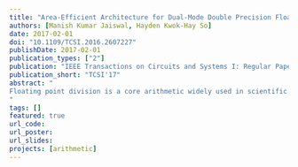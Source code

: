 ```yaml
---
title: "Area-Efficient Architecture for Dual-Mode Double Precision Floating Point Division"
authors: [Manish Kumar Jaiswal, Hayden Kwok-Hay So]
date: 2017-02-01
doi: "10.1109/TCSI.2016.2607227"
publishDate: 2017-02-01
publication_types: ["2"]
publication: "IEEE Transactions on Circuits and Systems I: Regular Papers"
publication_short: "TCSI'17"
abstract: "
Floating point division is a core arithmetic widely used in scientific and engineering applications. This paper proposed an architecture for double precision floating point division. This architecture is designed for dual-mode functionality, which can either compute on a pair of double precision operands or on two pairs of single precision operands in parallel. The architecture is based on the series expansion multiplicative methodology of mantissa computation. For this, a novel dual-mode Radix-4 Modified Booth multiplier is designed, which is used iteratively in the architecture of dual-mode mantissa computation. Other key components of floating point division flow (such as leading-one-detection, left/right dynamic shifters, rounding, etc.) are also re-designed for the dual-mode operation. The proposed dual-mode architecture is synthesized using UMC 90 nm technology ASIC implementation. Two versions of proposed architecture are presented, one with single stage multiplier and another with two stage multiplier. Compared to a standalone double precision division architecture, the proposed dual-mode architecture requires 17% to 19% extra hardware resources, with 3% to 5% period overhead. In comparison to prior art on this, the proposed architecture out-performs them in terms of required area, time-period and throughput.
"
tags: []
featured: true
url_code: 
url_poster: 
url_slides: 
projects: [arithmetic]
---
```

